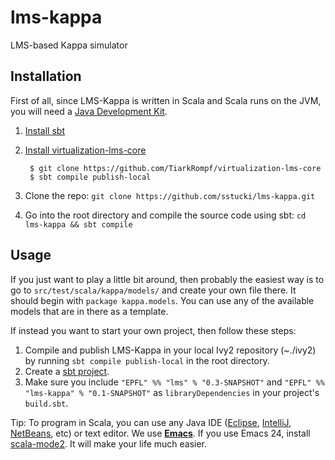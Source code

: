 lms-kappa
=========

LMS-based Kappa simulator

Installation
------------

First of all, since LMS-Kappa is written in Scala and Scala runs on the JVM, you will need a [Java Development Kit](http://openjdk.java.net/).

1. [Install sbt](http://www.scala-sbt.org/release/docs/Getting-Started/Setup.html#installing-sbt)
2. [Install virtualization-lms-core](https://github.com/TiarkRompf/virtualization-lms-core)

        $ git clone https://github.com/TiarkRompf/virtualization-lms-core
        $ sbt compile publish-local

3. Clone the repo: `git clone https://github.com/sstucki/lms-kappa.git`
4. Go into the root directory and compile the source code using sbt: `cd lms-kappa && sbt compile`

Usage
-----

If you just want to play a little bit around, then probably the easiest way is to go to `src/test/scala/kappa/models/` and create your own file there. It should begin with `package kappa.models`. You can use any of the available models that are in there as a template.

If instead you want to start your own project, then follow these steps:

1. Compile and publish LMS-Kappa in your local Ivy2 repository (~./ivy2) by running `sbt compile publish-local` in the root directory.
2. Create a [sbt project](http://www.scala-sbt.org/release/docs/Getting-Started/Hello.html).
3. Make sure you include `"EPFL" %% "lms" % "0.3-SNAPSHOT"` and `"EPFL" %% "lms-kappa" % "0.1-SNAPSHOT"` as `libraryDependencies` in your project's `build.sbt`.

Tip: To program in Scala, you can use any Java IDE ([Eclipse](http://scala-ide.org/), [IntelliJ](http://confluence.jetbrains.com/display/SCA/Getting+Started+with+IntelliJ+IDEA+Scala+Plugin), [NetBeans](https://github.com/dcaoyuan/nbscala), etc) or text editor. We use **[Emacs](http://www.gnu.org/software/emacs/)**. If you use Emacs 24, install [scala-mode2](https://github.com/hvesalai/scala-mode2). It will make your life much easier.


